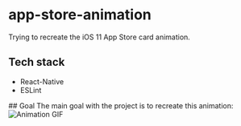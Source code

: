 # app-store-animation
Trying to recreate the iOS 11 App Store card animation.

## Tech stack
* React-Native
* ESLint

## Goal
The main goal with the project is to recreate this animation:
![Animation GIF](https://media.giphy.com/media/3Xw9PPwQdy9j4Pge4I/giphy.gif)
